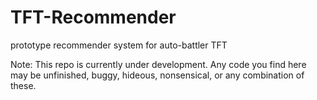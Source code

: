 # TFT-Recommender
prototype recommender system for auto-battler TFT

Note: This repo is currently under development. Any code you find here may be unfinished, buggy, hideous, nonsensical, or any combination of these.
